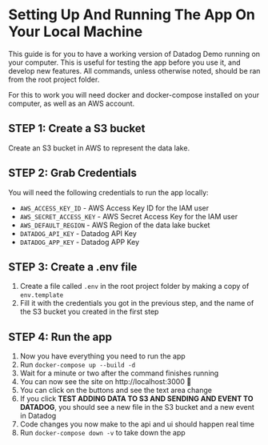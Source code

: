# Setting Up And Running The App On Your Local Machine

This guide is for you to have a working version of Datadog Demo running on your computer. This is useful for testing the app before you use it, and develop new features. All commands, unless otherwise noted, should be ran from the root project folder.

For this to work you will need docker and docker-compose installed on your computer, as well as an AWS account.

## STEP 1: Create a S3 bucket

Create an S3 bucket in AWS to represent the data lake.

## STEP 2: Grab Credentials

You will need the following credentials to run the app locally:

- `AWS_ACCESS_KEY_ID` - AWS Access Key ID for the IAM user
- `AWS_SECRET_ACCESS_KEY` - AWS Secret Access Key for the IAM user
- `AWS_DEFAULT_REGION` - AWS Region of the data lake bucket
- `DATADOG_API_KEY` - Datadog API Key
- `DATADOG_APP_KEY` - Datadog APP Key

## STEP 3: Create a .env file

1. Create a file called `.env` in the root project folder by making a copy of `env.template`
1. Fill it with the credentials you got in the previous step, and the name of the S3 bucket you created in the first step

## STEP 4: Run the app

1. Now you have everything you need to run the app
1. Run `docker-compose up --build -d`
1. Wait for a minute or two after the command finishes running
1. You can now see the site on http://localhost:3000 :beers:
1. You can click on the buttons and see the text area change
1. If you click **TEST ADDING DATA TO S3 AND SENDING AND EVENT TO DATADOG**, you should see a new file in the S3 bucket and a new event in Datadog
1. Code changes you now make to the api and ui should happen real time
1. Run `docker-compose down -v` to take down the app

